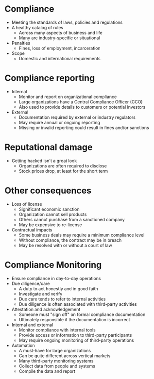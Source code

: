 # Compliance
- Meeting the standards of laws, policies and regulations
- A healthy catalog of rules
	- Across many aspects of business and life
	- Many are industry-specific or situational
- Penalties
	- Fines, loss of employment, incarceration
- Scope
	- Domestic and international requirements
# Compliance reporting
- Internal
	- Monitor and report on organizational compliance
	- Large organizations have a Central Compliance Officer (CCO)
	- Also used to provide details to customers or potential investors
- External
	- Documentation required by external or industry regulators
	- May require annual or ongoing reporting
	- Missing or invalid reporting could result in fines and/or sanctions
# Reputational damage
- Getting hacked isn't a great look
	- Organizations are often required to disclose
	- Stock prices drop, at least for the short term
# Other consequences
- Loss of license
	- Significant economic sanction
	- Organization cannot sell products
	- Others cannot purchase from a sanctioned company
	- May be expensive to re-license
- Contractual impacts
	- Some business deals may require a minimum compliance level
	- Without compliance, the contract may be in breach
	- May be resolved with or without a court of law
# Compliance Monitoring
- Ensure compliance in day-to-day operations
- Due diligence/care
	- A duty to act honestly and in good faith
	- Investigate and verify
	- Due care tends to refer to internal activities
	- Due diligence is often associated with third-party activities
- Attestation and acknowledgement
	- Someone must "sign off" on formal compliance documentation
	- Ultimately responsible if the documentation is incorrect
- Internal and external
	- Monitor compliance with internal tools
	- Provide access or information to third-party participants
	- May require ongoing monitoring of third-party operations
- Automation
	- A must-have for large organizations
	- Can be quite different across vertical markets
	- Many third-party monitoring systems
	- Collect data from people and systems
	- Compile the data and report